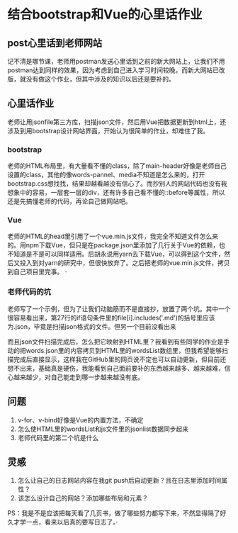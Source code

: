 # 结合bootstrap和Vue的心里话作业
## post心里话到老师网站
记不清是哪节课，老师用postman发送心里话到之前的新大网站上，让我们不用postman达到同样的效果，因为考虑到自己进入学习时间较晚，而新大网站已改版，就没有做这个作业，但其中涉及的知识以后还是要补的。

## 心里话作业
老师让用jsonfile第三方库，扫描json文件，然后用Vue把数据更新到html上，还涉及到用bootstrap设计网站界面，开始认为很简单的作业，却难住了我。

### bootstrap
老师的HTML布局里，有大量看不懂的class，除了main-header好像是老师自己设置的class，其他的像words-pannel、media不知道是怎么来的，打开bootstrap.css想找找，结果却越看越没有信心了。而抄别人的网站代码也没有我想象中的容易，一层套一层的div，还有许多自己看不懂的::before等属性，所以还是先搞懂老师的代码，再论自己做网站吧。

### Vue
老师的HTML的head里引用了一个vue.min.js文件，我完全不知道文件怎么来的。用npm下载Vue，但只是在package.json里添加了几行关于Vue的依赖，也不知道是不是可以同样适用。后胡永说用yarn去下载Vue，可以得到这个文件，然后又投入到对yarn的研究中，但很快放弃了。之后把老师的vue.min.js文件，拷贝到自己项目里完事。
·
### 老师代码的坑
老师写了一个示例，但为了让我们动脑筋而不是直接抄，放置了两个坑。其中一个很容易看出来，第27行的if语句条件里的file[i].includes('.md')的括号里应该为.json，毕竟是扫描json格式的文件。但另一个目前没看出来

而且json文件扫描完成后，怎么把它映射到HTML里？我看到有些同学的作业是手动的把words.json里的内容拷贝到HTML里的wordsList数组里，但我希望能够扫描完成后直接显示，这样我在GitHub里的网页说不定也可以自动更新，但目前还想不出来，基础真是硬伤，我能看到自己面前要补的东西越来越多、越来越难，信心越来越少，对自己能走到哪一步越来越没有底。

## 问题
1. v-for、v-bind好像是Vue的内置方法，不确定
2. 怎么使HTML里的wordsList和js文件里的jsonlist数据同步起来
3. 老师代码里的第二个坑是什么

## 灵感
1. 怎么让自己的日志网站内容在我git push后自动更新？且在日志里添加时间属性？
2. 该怎么设计自己的网站？添加哪些布局和元素？

PS：我是不是应该把每天看了几页书，做了哪些努力都写下来，不然显得隔了好久才学一点，看来以后真的要写日志了。·